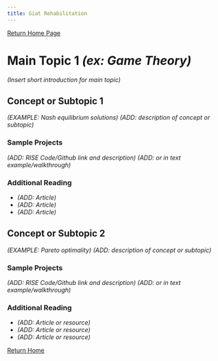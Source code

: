 ```yaml
---
title: Giat Rehabilitation 
---
```


[Return Home Page](/index.md)
# Main Topic 1 *(ex: Game Theory)* 
*(Insert short introduction for main topic)*

## Concept or Subtopic 1
*(EXAMPLE: Nash equilibrium solutions)*
*(ADD: description of concept or subtopic)*

### Sample Projects
*(ADD: RISE Code/Github link and description)*
*(ADD: or in text example/walkthrough)*
 
### Additional Reading
+ *(ADD: Article)*
+ *(ADD: Article)*
+ *(ADD: Article)*


## Concept or Subtopic 2
*(EXAMPLE: Pareto optimality)*
*(ADD: description of concept or subtopic)*

### Sample Projects
*(ADD: RISE Code/Github link and description)*
*(ADD: or in text example/walkthrough)*

### Additional Reading
+ *(ADD: Article or resource)*
+ *(ADD: Article or resource)*
+ *(ADD: Article or resource)*

[Return Home](/index.md)
